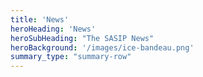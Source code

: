 ```yaml
---
title: 'News'
heroHeading: 'News'
heroSubHeading: "The SASIP News"
heroBackground: '/images/ice-bandeau.png'
summary_type: "summary-row"
---
```

